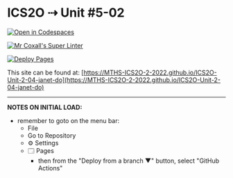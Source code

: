 # ICS2O ⇢ Unit #5-02

[![Open in Codespaces](https://classroom.github.com/assets/launch-codespace-f4981d0f882b2a3f0472912d15f9806d57e124e0fc890972558857b51b24a6f9.svg)](https://classroom.github.com/open-in-codespaces?assignment_repo_id=10592583)

[![Mr Coxall's Super Linter](https://github.com/MTHS-ICS2O-2-2022/ICS2O-Unit-2-04-janet-do/workflows/Mr%20Coxall's%20Super%20Linter/badge.svg)](https://github.com/MTHS-ICS2O-2-2022/ICS2O-Unit-2-04-janet-do/actions)

[![Deploy Pages](https://github.com/MTHS-ICS2O-2-2022/ICS2O-Unit-2-04-janet-do/workflows/Deploy%20Pages/badge.svg)](https://github.com/MTHS-ICS2O-2-2022/ICS2O-Unit-2-04-janet-do/actions)

This site can be found at: [https://MTHS-ICS2O-2-2022.github.io/ICS2O-Unit-2-04-janet-do](https://MTHS-ICS2O-2-2022.github.io/ICS2O-Unit-2-04-janet-do)

---

**NOTES ON INITIAL LOAD:**
- remember to goto on the menu bar:
  - File
  - Go to Repository
  - ⚙ Settings
  - 🗔 Pages
    - then from the "Deploy from a branch ▼" button, select "GitHub Actions"
